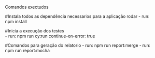 Comandos exectudos

#Instala todos as dependência necessarios para a aplicação rodar
    - run: npm install
    
#Inicia a execução dos testes     
    - run: npm run cy:run
      continue-on-error: true

#Comandos para geração do relatorio 
    - run: npm run report:merge
    - run: npm run report:mocha
